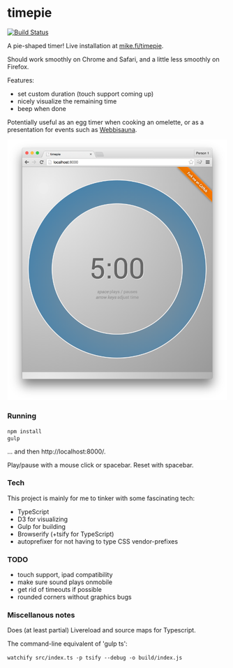 timepie
=======

[![Build Status](https://travis-ci.org/mieky/timepie.svg?branch=master)](https://travis-ci.org/mieky/timepie)

A pie-shaped timer! Live installation at [mike.fi/timepie](http://mike.fi/timepie/).

Should work smoothly on Chrome and Safari, and a little less smoothly on Firefox.

Features:
- set custom duration (touch support coming up)
- nicely visualize the remaining time
- beep when done

Potentially useful as an egg timer when cooking an omelette, or as a presentation for events such as [Webbisauna](http://www.webbisauna.fi/).

![Screenshot](https://github.com/mieky/timepie/raw/master/screenshot.png)

### Running

```
npm install
gulp
```

... and then http://localhost:8000/.

Play/pause with a mouse click or spacebar. Reset with spacebar.

### Tech

This project is mainly for me to tinker with some fascinating tech:

- TypeScript
- D3 for visualizing
- Gulp for building
- Browserify (+tsify for TypeScript)
- autoprefixer for not having to type CSS vendor-prefixes

### TODO

- touch support, ipad compatibility
- make sure sound plays onmobile
- get rid of timeouts if possible
- rounded corners without graphics bugs

### Miscellanous notes

Does (at least partial) Livereload and source maps for Typescript.

The command-line equivalent of 'gulp ts':

```watchify src/index.ts -p tsify --debug -o build/index.js```
